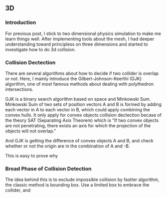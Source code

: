 ## 3D

### Introduction

For previous post, I stick to two dimensional physics simulation to make me learn things well. After implementing tools about the mesh, I had deeper understanding toward principless on three dimensions and started to investigate how to do 3d collision. 


### Collision Dectection

There are several algorithms about how to decide if two collider is overlap or not. Here, I mainly introduce the Gilbert-Johnson-Keerthi (GJK) algorithm, one of most famous methods about dealing with polythedron intersections. 

GJK is a binary search algorithm based on space and Minkowski Sum. Minkowski Sum of two sets of position vectors A and B is formed by adding each vector in A to each vector in B, which could apply combining the convex hulls. It only apply for convex objects collision dectection becase of the theory SAT (Separating Axis Theorem) which is "If two convex objects are not penetrating, there exists an axis for which the projection of the objects will not overlap."  

And GJK is getting the difference of convex objects A and B, and check whether or not the origin are in the combination of A and -B.

This is easy to prove why 

### Broad Phase of Collision Detection

The idea behind this is to exclude impossible collision by fastter algorithm, the classic method is bounding box. Use a limited box to embrace the collider, and 